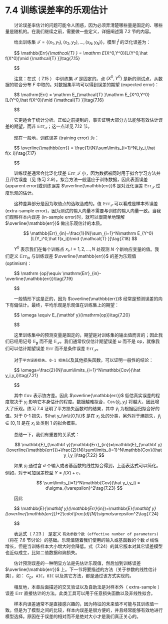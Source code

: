 # 7.4 训练误差率的乐观估计
<style>p{text-indent:2em;2}</style>

讨论误差率估计的问题可能令人困惑，因为必须弄清楚哪些量是固定的、哪些量是随机的。在我们继续之前，需要做一些定义，详细阐述第 7.2 节的内容。

给出训练集 $\mathcal{T} =\{(x_1,y_1),(x_2,y_2),\ldots,(x_N,y_N)\}$，模型 $\hat f$ 的泛化误差为：


$$
\mathbb{Err}_{\mathcal{T} } = \mathrm E_{X^0,Y^0}[L(Y^0,\hat f(X^0))\mid {\mathcal{T} }]\tag{7.15} 

$$

注意：在式（ 7.15 ） 中训练集 $\mathcal{T}$ 是固定的。点 $(X^0,Y^0)$ 是新的测试点，从数据的联合分布 $F$ 中取的。对数据集平均可以得到误差的期望 (expected error)：


$$
\mathrm{Err} = \mathrm E_{\mathcal{T} }\mathrm E_{X^0,Y^0}[L(Y^0,\hat f(X^0))\mid {\mathcal{T} }]\tag{7.16} 

$$

它更适合于统计分析。正如之前提到的，事实证明大部分方法能够有效估计误差的期望，而非 $\mathbb{Err}_{\mathcal{T} }$；这一点详见 7.12 节。

现在一般地，训练误差 (training error) 为：


$$
\overline{\mathbb{err}} = \frac{1}{N}\sum\limits_{i=1}^NL(y_i,\hat f(x_i))\tag{7.17} 

$$

训练误差通常会比泛化误差 $\mathbb{Err}\_{\mathcal{T} }$ 小，因为数据被同时用于拟合学习方法并且评估误差（见 练习 2.9）。拟合方法一般适应于训练数据，因此表面误差 (apparent error)或训练误差 $\overline{\mathbb{err}}$ 是对泛化误差 $\mathbb{Err}_{\mathcal{T}}$ 过度乐观的估计。

这种差异部分是因为取值点的选取造成的。值 $\mathbb{Err}_{\mathcal{T} }$ 可以看成是样本外误差 (extra-sample error)，因为测试的输入向量不需要与训练的输入向量一致。当我们观察样本内误差 (in-sample error)时，就可以很简单地理解 $\overline{\mathbb{err}}$ 做出乐观估计的本质。


$$
\mathbb{Err}_{in}=\frac{1}{N}\sum_{i=1}^N\mathrm E_{Y^0}[L(Y_i^0,\hat f(x_i))\mid {\mathcal{T} }]\tag{7.18}
$$

$Y^0$ 表示我们在每个训练点 $x_i,i=1,2,\ldots,N$ 处观测 $N$ 个新响应变量的值。我们定义 $\mathbb{Err}_{in}$ 与训练误差 $\overline{\mathbb{err}}$ 的差为乐观值 (optimism)：


$$
\mathrm {op}\equiv \mathrm{Err}_{in}-\overline{\mathbb{err}}\tag{7.19} 

$$

一般情形下这是正的，因为 $\overline{\mathbb{err}}$ 经常是预测误差的向下有偏估计。最终，平均乐观是乐观值在训练集上的期望：


$$
\omega \equiv E_{\mathbf y}(\mathrm{op})\tag{7.20} 

$$

这里训练集中的预测变量是固定的，期望是对训练集的输出值而言的；因此我们已经用记号 $\mathbb{E}_{\mathbf{y}}$ 而不是 $\mathbb{E}_{\mathcal{T} }$。我们通常仅仅估计期望误差 $\omega$ 而不是 op，就像我们可以估计期望误差 $\mathbb{Err}$ 而不是条件误差 $\mathbb{Err}_{\mathcal{T} }$。

对于`平方误差损失`、`0-1 损失`以及其他损失函数，可以证明一般性的结论：


$$
\omega=\frac{2}{N}\sum\limits_{i=1}^N\mathbb{Cov}(\hat y_i,y_i)\tag{7.21} 

$$

其中 $\mathbb{Cov}$ 表示协方差。因此 $\overline{\mathbb{err}}$ 低估真实误差的程度取决于 $y_i$ 影响它本身估计的程度。数据越难拟合，$\mathbb{Cov}(\hat y_i,y_i)$ 将越大，因此增大了乐观。练习 7.4 证明了平方损失函数时的结果，其中 $\hat y_i$ 为根据回归拟合好的值。对于 0-1 损失，$\hat y_i\in\\{0,1\\}$ 是在 $x_i$ 处的分类，另外对于熵损失，$\hat y_i\in[0,1]$ 是在 $x_i$ 处类别 1 的拟合概率。

总结一下，我们有重要的关系式：


$$
\mathbb{E}_{\mathbf y}(\mathbb{Err}_{in})=\mathbb{E}_{\mathbf y}(\overline{\mathbb{err}})+\frac{2}{N}\sum\limits_{i=1}^N\mathbb{Cov}(\hat y_i,y_i)\tag{7.22}
$$

如果 $\hat y_i$ 通过含 $d$ 个输入或者基函数的线性拟合得到，上面表达式可以简化。例如，对于可加误差模型 $Y=f(X)+\varepsilon$，


$$
\sum\limits_{i=1}^N\mathbb{Cov}(\hat y_i,y_i) = d\sigma_{\varepsilon}^2\tag{7.23}
$$

因此


$$
\mathbb{E}_{\mathbf y}(\mathbb{Err}_{in})=\mathbb{E}_{\mathbf y}(\overline{\mathbb{err}})+2\cdot\frac{d}{N}\sigma_\varepsilon^2\tag{7.24} 

$$

 
表达式（ 7.23 ） 是定义 `有效参数个数 (effective number of parameters)` （将在 7.6 节讨论）的基础。乐观值随着我们使用的输入或基函数的个数 $d$ 线性增长，但是当训练样本大小增大时会降低。式（7.24）的其它版本对其它误差模型也近似成立，比如二值数据和熵损失。

估计预测误差的一种明显方法是先估计乐观值，然后加到训练误差 $\overline{\mathbb{err}}$ 上。下一节将要描述的方法（关于参数的线性估计类），如： $C_p$，`AIC`，`BIC` 以及其它方法，都是通过该方式实现的。

相反地，本章后面描述的交叉验证以及自助法是对样本外（ extra-sample ）误差 $\mathbb{Err}$ 直接估计的方法。此类工具可以用于任意损失函数以及非线性拟合。

样本内误差通常不是直接感兴趣的，因为特征的未来值不可能与其训练值一致。但是为了模型之间的比较，样本内误差是很方便的，并且经常能够有效地进行模型选择。原因在于误差的相对而不是绝对大小才是我们真正关心的。

